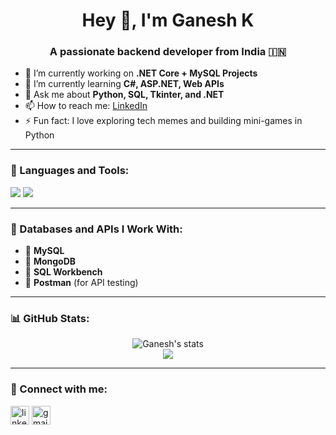 <h1 align="center">Hey 👋, I'm Ganesh K</h1>
<h3 align="center">A passionate backend developer from India 🇮🇳</h3>

- 🔭 I’m currently working on **.NET Core + MySQL Projects**
- 🌱 I’m currently learning **C#, ASP.NET, Web APIs**
- 💬 Ask me about **Python, SQL, Tkinter, and .NET**
- 📫 How to reach me: [LinkedIn](https://www.linkedin.com/in/ganesh-k-837713228/)
- ⚡ Fun fact: I love exploring tech memes and building mini-games in Python

---

### 🧰 Languages and Tools:

<p align="left">
  <img src="https://skillicons.dev/icons?i=python,java,cs,html,css,js" />
  <img src="https://skillicons.dev/icons?i=mysql,mongodb,git,github,linux,postman" />
</p>

---

### 💾 Databases and APIs I Work With:

- 🐬 **MySQL**
- 🧠 **MongoDB**
- 🧩 **SQL Workbench**
- 📮 **Postman** (for API testing)

---

### 📊 GitHub Stats:

<p align="center">
  <img src="https://github-readme-stats.vercel.app/api?username=GANI129&show_icons=true&theme=radical" alt="Ganesh's stats" />
  <br/>
  <img src="https://github-readme-stats.vercel.app/api/top-langs/?username=GANI129&layout=compact&theme=radical" />
</p>

---

### 🔗 Connect with me:

<p align="left">
  <a href="https://linkedin.com/in/https://www.linkedin.com/in/ganesh-k-837713228/" target="blank"><img align="center" src="https://cdn.jsdelivr.net/gh/devicons/devicon/icons/linkedin/linkedin-original.svg" alt="linkedin" height="30" width="30" /></a>
  <a href="ganeshkurupudi09@gmail.com" target="blank"><img align="center" src="https://cdn-icons-png.flaticon.com/512/732/732200.png" alt="gmail" height="30" width="30" /></a>
</p>
